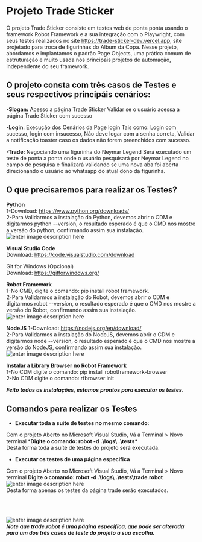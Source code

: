 

# Projeto Trade Sticker

O projeto Trade Sticker consiste em testes web de ponta ponta
usando o framework Robot Framework e a sua integração com o Playwright,
com seus testes realizados no site https://trade-sticker-dev.vercel.app, site
projetado para troca de figurinhas do Album da Copa.
Nesse projeto, abordamos e implantamos o padrão Page Objects, uma 
prática comum de estruturação e muito usada nos principais projetos de automação,
independente do seu framework.

## O projeto consta com três casos de Testes e seus respectivos principáis cenários:

**-Slogan:** Acesso a página Trade Sticker
Validar se o usuário acessa a página Trade Sticker com sucesso

**-Login**: Execução dos Cenários da Page login
Tais como: Login com sucesso, login com insucesso, Não deve logar com a senha correta,
Validar a notificação toaster caso os dados não forem preenchidos com sucesso.

**-Trade:** Negociando uma figurinha do Neymar Legend
Será executado um teste de ponta a ponta onde o usuário pesquisará por Neymar Legend
no campo de pesquisa e finalizará validando se uma nova aba foi aberta direcionando o usuário
ao whatsapp do atual dono da figurinha.


## O que precisaremos para realizar os Testes?

**Python**<br/>
1-Download: https://www.python.org/downloads/<br/>
2-Para Validarmos a instalação do Python, devemos abrir o CDM
e digitarmos python --version, o resultado esperado é que o CMD nos
mostre a versão do python, confirmando assim sua instalação.<br/>
![enter image description here](https://lh3.googleusercontent.com/g7Y2Jx2OFEXyAZemMmPF11FtpTG5XVoPYCOGR7w2THVfPssXwFftiM54Q3gyRisH9JZikgDUdQJjwcNIU6wJIbqHguSXJGBApIAuXUXvRtCRwA5sP4w52FLDbOj4vc1Vn1C-OhC_IvT9uONkXA2vgFYeRSPNglm2QA0VV_tMel5txYsJqDI--h8CMCLKqnzsXZOfYFBaZ__yQ_GIJv2MemP1xKId11AAsEfdNZAsGjReywaNAAqy5Mh69FEtWMN1ix2kz_-VQ77DyVcEI3qk7DXz2I1bhzyFgYXS6SBtVeCCscp2Cj1MlWcWca_9gBk5xcI0pShTY9vkc57QB8qRvhB3q0LelzuiRjstqCsFZrRzCX0Ajxi9oMNklWagzxPffDjIw4ITiRTg1AqbIroz8Bk-miQtS7pLFrKn4k_Hitl465WiFgeJ8zgUJAOQN0ogDCFOyX9ZMUiYV9n5JuWY5krc389-pRFs7xnB7LANhnpBeRQmFs-dAZVsc3aENe8_NHyvgYpWqwHw-f_LN1isRG9kSROWJ4MEFJaOpf9yTjFrcUWKT4ddOZXgC0aooaMkxrjs4Qxe3_lsCZf-d9oc6WsK2tuLnUMEWD_w8G0o7_sXjJx__B146-i4wSPzEBHs-r4usap9e5B5R-GSHhYJ8cmRqfkEomvDvUiSBoUewyGiYiGSvt_7EabJQyo0PstiY-gLzHzSlbcZmBaG35pJgLToiAZlKTBwbLGi4T8uFvzsk1by6wCyUG98SSS-UIv5qHdWVyGqrAQyPtV2aF_BOjqA0gC2d7qfhVwvpVfGZw77QiQZEogdZaCLuLpKdcIHsUrSIZgOlybFyn06h0EgvmgnqI84rqbKyXWLExcvJmCmmGvUF0Ip8OSLj_Mvyz5yA-ZhtLgVgeGQMr5Sk-sHrnM0N7m93wT4mODtWK1dVm3X=w246-h37-no?authuser=0)

**Visual Studio Code**<br/>
Download: https://code.visualstudio.com/download

Git for Windows (Opcional)<br/>
Download: https://gitforwindows.org/

**Robot Framework**<br/>
1-No CMD, digite o comando: pip install robot framework.<br/>
2-Para Validarmos a instalação do Robot, devemos abrir o CDM
e digitarmos robot --version, o resultado esperado é que o CMD nos
mostre a versão do Robot, confirmando assim sua instalação.<br/> 
![enter image description here](https://lh3.googleusercontent.com/ZrpWmTcqUJRWrLrkdZ1xgbeDkgeAClRFiaX3LHUuxz8gXYv_sGJzQ2G_EFCJen4L4D4mNUiWM0YcyXz4BDTQ1R82lkgn3ixbu3YPHsr-4KIfZVQZoan2XYyRyKjVQ0ph_JNQbfuCPZQJ41Gkn7v---JJ9wyrvyY1ngi7Pb6lvc1Hg2cewCDf_1SdbyPD_aZ0hi9qbGQghugLJS65nItd1Tqcuco2SfyRyxXLOUqdTPkBcdD9lugMdiSZdOjnOjKueRP3FxfbGTj_kZUxkHdDQy1IYqvwsrGOAZ7wEd5tATO1w7k8xCq1iaNbQz-DODdLkxIP2pGsBNQFxuW1qNtxn2IrW4FmcMJxmarSYVDeVtB4sFj1uGHuGGnJ3MRbd7KdiH9YwcT9pXhc8f-mCDF4KMzRbQ19yFnbWAbwtS4ODMQwd_71c-FGswRf45QhmnStmsG1_gBkJCbq7L7l3U-PZxaxCY0SXkYo9jYbl8QEXhmNVNKj18N4nncpXbAajed4sXKwRSgSBRPddG31CzpUPp60HtksDH0UGUPn4hS4pE0rRhlHivQeV5OzmiKIAncjfklrO_lZf9DWhou9Emp6J3YbceqFIm_tyRk0Bm52VxUZOnYE30CpUmhQ5_YEWuR8p5guaAM8RXqzpJavW4IyWkTxrHHM-BGvHvofQ1-SX0FSIfosW1bUBPzcjcGRmwJSUMBfvI6t1DNRPMI4jtwzmQxkG2P9pMzAzrDwu1NY51Q3Fs6wkA20xrT8UrK5vvl6Dil1aCPRYR5Fb7vrKF_XLoHRHQSRxhNFdIbgKDo9dlwqlm5baJGDZUQU7YYI_lXnciD0OaTvQt5kxhRdxju2UcNzKq7zRcLtdu6lTValc4ZrErY4RFqAbl_8doFuPEAoMq1znxmgSFYUkaCfu6z65gnWD4k8-o7gKaO1eAFc-T2A=w388-h44-no?authuser=0)

**NodeJS**
1-Download: https://nodejs.org/en/download/<br/>
2-Para Validarmos a instalação do NodeJS, devemos abrir o CDM
e digitarmos node --version, o resultado esperado é que o CMD nos
mostre a versão do NodeJS, confirmando assim sua instalação.<br/>
![enter image description here](https://lh3.googleusercontent.com/Ll3WrBJHX8Wq6RYuSg4cNzvPklenxZBRT0eUZ7P4h6Mnx22pZnHPO4YFEKdDoBMpx342af1ZUnxNb5flQvNbThznWPW-7yQPl8N_Ap3ouvCFwYIZpirVv2fKjt2U6IvPMfeuXlTqekdxAKdKEa2Gw0YBNaLcYhq7tlQsz48A6GZyj20PzAMDo7_Qq6MJVphJXjzbkWHFAV2KvPE-VtsVKEyQlvutbCTXKQ65qAlF0GnVx7oI0xQQnyA2el-sMT8aTD-1p8eqJ59J73gLPg3qgA8otVM-VCoA5qLC-1e477k47nZyEes-aQdeFITVTke3NWLpJlAIgocKaP6yHSdkuzsd4ns4JNW4Or4YX7TxtBT8vddKVwOWpeHoO7ZcJXlrgjK_ofnnLVqXvgybTU_hFwtZC-JKmbZAkCpaB2MSO4peoqUslpzN9KdGhMjEu2M-A2lRD3Dl_aXIW28lnifhyotMhHmmFgNDm0e9IBjxW384GZX4J52ZS7Q0lA0kR2ZQAxtJtDGWfF6f7zK40kYOSoFS6_TqAtj3ddEtYImpGwM40SxnHRoS0NuM_inOs1ZHfeyWLvOXX11qqhkrp56-1CjX4ah-UPQJWrHob_iV3E60aVDvOVeheCKLW9V20_05xR8P26JdGykUJTHdzZB921lCdgD-Y_r04TSPbWLR3Xqyq9E-YKK3u6aJYJih9jGWvAp0ot66DWeQS8Aki2FfZyivOPnI9t0fIsEX-_nZZULjYjHmZj4p0HztA-pPN6xOGESz6t-QxRW9UEqj-Lhw4ZPK0YAmy4CiwO-DspCPti19p7BBDwt3lQVqoQPjXLNYgcDgoQXo9kKyxjXu9Kwwlf2-b8I4eK2cWrREZ6tpFQpBFIgA8RNjB20wu8gcBFtgk2ZHSmkO3uWzMPfDmysB-tkyTxe8_wVFEDkf74kfY68q=w230-h39-no?authuser=0)

**Instalar a Library Browser no Robot Framework**<br/>
1-No CDM digite o comando: pip install robotframework-browser<br/>
2-No CDM digite o comando: rfbrowser init

***Feito todas as instalações, estamos prontos para executar os testes.***


## Comandos para realizar os Testes

 - ****Executar toda a suíte de testes no mesmo comando:****

Com o projeto Aberto no Microsoft Visual Studio,  Vá a Terminal > Novo terminal
***Digite o comando: robot -d .\logs\ .\tests\***<br/>
Desta forma toda a suíte de testes do projeto será executada.

 - ****Executar os testes de uma página especifica****

Com o projeto Aberto no Microsoft Visual Studio, Vá a Terminal > Novo terminal
**Digite o comando: robot -d .\logs\ .\tests\trade.robot**<br/>
![enter image description here](https://lh3.googleusercontent.com/_xKdd4GY--2E3CmabQnD0NS2qtvz4opqoBjafZEbgpFIZq2oBMc4u-f4U-jOL3E5c5m66eNuhiIkSuq4-3ciozhAfa3K-yLnLANY_QAOKODsif3G4NoHhsKaK-12sDk42Mxi7trL9IV2_0v9B7HNjfI4dxXG6LEo2sz4WFA1nh3UsZ43l0MTB266ifMBz1zACTYVHckQEDD3NGlyp7krgB5ktdNKcE4d3o9792k28p4bKVTS0vDgxpl5pdHE-Us_ETY8TaWku0L05cQ0v5WkXj3mAFu1yNtQG9mo5ZbEG4VCB3spimlAFzBF1uKjxZSiGJDMJOmY38xpXmAv4MZCMsnO0-PzvyyROJPNzJ2Jrbw6XkFFQfccKW2v0S3YXq9jlCqPv8L4BntZfqQGejPKpv55cHXxfjZ5dgOvBC3r43gGHseAiGD1iyvRnunT1e6d_bdkqNAE6GAh0nGMHetyzjBOqnS3iXC9Bu-1rCe3Qjs4fCEfbU4s0srPao2UTWQH5vi5SmAFOBsXxt6dPBFvf85JyySg-bFeNwuluaKKqERtLtIcL_3MShx2HR1aquOBqaKYmPhFPa8xFN66Rify6ksPDdd2d_ZfaXXTZg-jTWX4_1ByWUAiL4K7bshF7oXskQW7g8Eavlw5lqsuJK2K5_0ti66dRp-KzeSuLyOjWEXAnqJ80msw5WXQHWr-i9NDWLV2SVX6Q20K7vPtPz1eWSoYfuF7pWiqrPWHNVya8TlwVAHx36uKF0lfdA-3dBzrszhsHWL3nmfXVZudXnFH1EkTHVnvyEEAlcUKCTNeJ16zkeDJ5-YHb209Jwd6RM_70NmONxjUH8uJijxIrOcueNcD9O3mbKMmrIwLHmjcV0kJM2si0mvgy1UFTFmCPob8sp5kTa1WQ-kOoBnRxt3G4H-Fe3wn5O4w4F-frcJ-JNWN=w569-h56-no?authuser=0)
<br/>Desta forma apenas os testes da página trade serão executados.

<br/>
<br/>


![enter image description here](https://lh3.googleusercontent.com/mp1HcvcOhpd5jxilUygA-ylljTlLC1AvJNbj0LP-6JlwnPXXQdw53GIWMV-4lF-8MJfRsAwavNi-XdJ3oAXPz-0mrLJp8qlN5HbdmTaMzoZtyBmjXl3q5YR5LCX5mmxEMjpaypQxLOMmUyQhVqXGb1Ja-YU4bpXYoRZpWkD5soktRMSP-qzggj4UMcGA76UvMwlxoV1VjPIJuYOZ_5_TQpcTv3wpIWPZbi1vFiT84HpbWxs3n704Hl_GpieLRdxL8QSK7gvxkTXy8Lttl3oZJC_Xnu8iiPI28cyrBLwgJsjrHzm86yUfVFWZL001TwTdgOFC9VZwsAIRSbX5-j0e2gpsPsM-_xu1S5Pk_mhkYzTWTn5L0cuGzDD9tS893wslcsLDkdFSuezLvltUqx4lCnssjLe1SEtV36cem82W5UrzGoA6YakdLb3wtiC_gVX3b_ObBlsMC39VIUXc15Ty9RIFb9g6UeE3n5x1rRMWJIbI_ynno520xvwqrb4Tjcs5q-b3aUWDRs-qHo8rIjB5fwTDvmengkDrmUvZF3pByEYg8pWr1w5YXNrsuaj_i-dxHASO_zqn5ht5V-agsbawiyQQKxMny3NIDT2VtZI5gDcatwx-_62kyBp24uFxVTDFebzN-QkQpcx2yhvMvTVYFt5dfxmO-eIb0_0zbBXOLpk0Z0-uKgu4ivQ47hhw9eK1A7-wtAcN7CzgKC_xMXLFG1acL20mdfUwghGVWhErir3-jon2WON26XU5FnL3qsaMwHWEVchBIFtZxRWSAScBmWIHrLOoLLmz49vbCcBlNFwimbJ8oulEEy7rhlacMzOlq4Ii0r65zVaw4QMtQL0czCB24-46OwKg06yBxBPnK080Am5gtKgDn_PS8ShyuElfmUB_4yAc2kpPwjfFBrHZv_RGFYy5PZKlFr7F3fewK3fx=w280-h111-no?authuser=0)
 ***<br/>Note que trade.robot é  uma página especifica, que pode ser alterada para um dos três casos de teste do projeto a sua escolha.***
